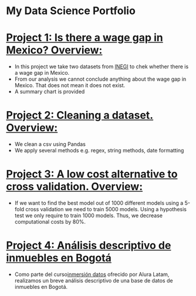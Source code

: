 # My Data Science Portfolio

# [Project 1: Is there a wage gap in Mexico? Overview:](https://github.com/luis-telesforo/DS_Project1)
* In this project we take two datasets from [INEGI](https://www.inegi.org.mx/contenidos/programas/enoe/15ymas/datosabiertos/2022/conjunto_de_datos_enoen_2022_1t_csv.zip) to chek whether there is a wage gap in Mexico.
* From our analysis we cannot conclude anything about the wage gap in Mexico. That does not mean it does not exist.
* A summary chart is provided

# [Project 2: Cleaning a dataset. Overview:](https://github.com/luis-telesforo/DS_Project2)
* We clean a csv using Pandas
* We apply several methods e.g. regex, string methods, date formatting

# [Project 3: A low cost alternative to cross validation. Overview:](https://github.com/luis-telesforo/DS_Project3)
* If we want to find the best model out of 1000 different models using a 5-fold cross validation we need to train 5000 models. Using a hypothesis test we only require to train 1000 models. Thus, we decrease computational costs by 80%.

# [Project 4: Análisis descriptivo de inmuebles en Bogotá](https://github.com/luis-telesforo/DS_project4)
* Como parte del curso[inmersión datos](https://www.aluracursos.com/inmersion-datos/) ofrecido por Alura Latam, realizamos un breve análisis descriptivo de una base de datos de inmuebles en Bogotá. 
